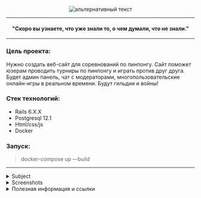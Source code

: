 <p align="center"><img src="https://github.com/atomatoe/ft_transcendence/blob/master/screenshots/welcome.gif?raw=true" alt="альтернативный текст"></p>

________________________________________________________________

#### <p align=center> "Скоро вы узнаете, что уже знали то, о чем думали, что не знали."</p> ####
________________________________________________________________


### Цель проекта:
Нужно создать веб-сайт для соревнований по пинпонгу. Сайт поможет юзерам проводить турниры по пинпонгу и играть против друг друга.
Будет админ панель, чат с модераторами, многопользовательские онлайн-игры в реальном времени. Будут гильдии и войны!

### Стек технологий:
* Rails 6.X.X
* Postgresql 12.1
* Html/css/js
* Docker

### Запуск:
> docker-compose up –-build

________________________________________________________________


<details>
<summary>Subject</summary>
<p></p>
<h2>Безопасность</h2>
<ul>
<li>Все пароли в бд должны храниться в зашифрованном виде</li>
<li>Должна быть защита от SQL инъекций</li>
<li>Должна быть проверка на серверной стороне для форм и пользовательского ввода</li>
<h2>Пользовательская учетка</h2>
<li>Юзер должен иметь возможность логиниться через 42 intranet</li>
<li>Юзер может выбирать уникальное отображаемое на сайте имя</li>
<li>Юзер должен иметь аватар, загруженный юзером или сгенерированный</li>
<li>Юзер может состоять одновременно только в 1 гильдии</li>
<li>Юзер может добавлять других юзеров в друзья и видеть их статус (онлайн/оффлайн/в игре...)</li>
<li>Каждый юзер имеет историю матчей (включая дуэли, рейтинговые игры и турниры), которую может смотреть любой залогиненный юзер</li>
</ul>
<h2>Чат</h2>
<li>Юзеры должны иметь возможность создавать каналы общедоступные / приватные / защищенные паролем</li>
<li>Юзеры должны иметь возможность отправлять личные сообщения другим юзерам</li>
<li>Юзеры должны иметь возможность блокировать других юзеров, чтобы не видеть их сообщения</li>
<li>Юзер создавший новый канал, автоматически становится его владельцем, пока он не покинет этот канал</li>
<li>Владелец канала может добавить / изменить / удалить пароль для доступа к каналу</li>
<li>Владелец может выбрать юзера в качестве администратора и так же является администратором канала</li>
<li>Администратор может банить или мьютить пользователей на определенное время</li>
<li>Через интерфейс чата юзеры должны иметь возможность пригласить другого юзера сыграть матч</li>
<li>Через интерфейс чата юзеры должны иметь возможность видеть профили других юзеров</li>
<h2>Игра</h2>
<li>Основная цель сайта - сыграть в пинпонг против других игроков и показать всем как ты хорош!</li>
<li>Поэтому, мы должны иметь возможность играть в пинпонг прямо на веб-сайте и играть против другого игрока.</li>
<li>Он может быть плоским или с трехмерными эффектами, он может быть уродливым, но это должен быть Pong, каким он был в 1972 году.</li>
<li>Если вы хотите, можете добавить бонусы, различные карты и тд. Но юзер должен иметь возможность играть в игру пинпонг по умолчанию без каких-либо добавленных штук. Игра должна быть отзывчивой!</li>
<h2>Гильдии</h2>
<li>Юзер должен иметь возможность создавать гильдии с уникальными именами</li>
<li>Гильдия должна иметь уникальную анаграмму максимум из 5 букв, которая будет отображаться перед именем юзера в чате</li>
<li>Каждый раз, когда член гильдии выигрывает игру, какое-то количество очков добавляется к очкам гильдии</li>
<li>Должна быть страница рейтинга всех гильдий, видимая любому авторизованному юзеру</li>
<li>У гильдии есть владелец и офицеры</li>
<li>Гильдия может объявить войну другой гильдии</li>
<li>У войны есть дата начала, дата окончания и количество очков, которые гильдии готовы проиграть / выиграть в качестве приза за войну</li>
<li>У войны есть расписание, в котором можно задавать случайные бои, это называется "War time"</li>
<li>Когда "War time" активно, член гильдии может попросить сразиться с любым из представителей другой гильдии, если никто из другой гильдии не ответит на вызов по прошествии определенного времени, матч будет автоматически выигран</li>
<li>Гильдии могут устанавливать максимальное количество неотвеченных вызовов за время "War time"</li>
<li>Одновременно может быть только одно "War time", чтобы исключить ситуации, когда большие гильдии давят маленькие</li>
<li>Обе гильдии должны согласовать все условия войны и тип матча, который будет учитываться в войне (с / без аддонов и тд)</li>
<li>Если гильдии согласны, любые матчи, сыгранные в рейтинговом режиме или в турнирах, будут учитываться в счет очков войны</li>
<li>Если гильдии добавляют аддоны, то только матчи, в которых используются эти аддоны, будут засчитываться в счет очков войны</li>
<li>Во время войны, если член гильдии сражается в дуэли с кем-то из гильдии соперников, победитель получает очко для своей гильдии</li>
<li>По окончании войны гильдия с наибольшим количеством очков получит приз от проигравшей гильдии</li>
<li>Гильдия может участвовать одновременно только в одной войне</li>
<li>Каждая гильдия имеет страницу с историей войн, видимую любому залогиненному юзеру</li>
<h2>Турнир</h2>
<li>Должен быть постоянный рейтинговый турнир с системой подбора игроков по системе ладдера</li>
<li>Юзеры могут играть в рейтинговый ладдер или в обычный режим, не влияющий на рейтинг. Также должны быть турниры, которые могут быть созданы администратором или автоматически.</li>
<li>Пользователь может зарегистрироваться на турнир в определенный срок до старта этого турнира.</li>
<li>Вы можете добавлять стимулы к турнирам, например титул победителя или другие клевые штуки.</li>
<h2>Администратор</h2>
<li>Любого юзера можно назначить администратором сайта.</li>
<li>Они могут создавать турниры</li>
<li>Уничтожать каналы чата</li>
<li>Банить юзеров</li>
<li>Просматривать любые каналы чата, не находясь в них</li>
<li>Предоставление или удаление прав в канале чата юзеру</li></li>
<li>Предоставление или удаление прав в гильдии юзеру</li>
</details>

<details>
<summary>Screenshots</summary>
<p></p>
<p align="center"><img src="https://github.com/atomatoe/ft_transcendence/blob/master/screenshots/chat.gif?raw=true" alt="альтернативный текст"></p>
<p align="center"><img src="https://github.com/atomatoe/ft_transcendence/blob/master/screenshots/friends.gif?raw=true" alt="альтернативный текст"></p>
<p align="center"><img src="https://github.com/atomatoe/ft_transcendence/blob/master/screenshots/game_start.gif?raw=true" alt="альтернативный текст"></p>
<p align="center"><img src="https://github.com/atomatoe/ft_transcendence/blob/master/screenshots/guild.gif?raw=true" alt="альтернативный текст"></p>
<p align="center"><img src="https://github.com/atomatoe/ft_transcendence/blob/master/screenshots/rating_shop.gif?raw=true" alt="альтернативный текст"></p>

________________________________________________________________

</details>

<details>
<summary>Полезная информация и ссылки</summary>
<p></p>
<p><a href="https://github.com/atomatoe">Мой github</a></p>
<p><a href="https://github.com/dk2la">Sjakku github</a></p>
<p><a href="https://github.com/absergx">Memilio github</a></p>
<p><a href="https://github.com/Welease">Welease github</a></p>
<p><a href="https://github.com/Groosove">Flavon github</a></p>

</details>
